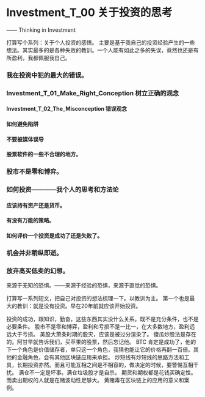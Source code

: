 # Investment_T_00 关于投资的思考
  —— Thinking in Investment

打算写个系列：关于个人投资的感悟。
主要是基于我自己的投资经验产生的一些想法。其实最多的是各种失败的教训。一个人能有如此之多的失误，竟然也还是有所盈利，我都佩服我自己。

### 我在投资中犯的最大的错误。

### Investment_T_01_Make_Right_Conception 树立正确的观念

#### Investment_T_02_The_Misconception 错误观念


#### 如何避免陷阱

#### 不要被媒体误导

#### 股票软件的一些不合理的地方。

### 股市不是零和博弈。


### 如何投资————我个人的思考和方法论
#### 应该持有资产还是货币。

#### 有没有万能的策略。

#### 如何评价一个投资是成功了还是失败了。



### 机会并非稍纵即逝。

### 放弃高买低卖的幻想。









来源于无知的恐惧。——来源于经验的恐惧，来源于直觉的恐惧。




打算写一系列短文，把自己对投资的想法梳理一下。以教训为主。
第一个也是最大的教训：就是没有投资。早在20年前就应该开始投资。

投资的成功，跟知识，勤奋，这些东西其实没什么关系。既不是充分条件，也不是必要条件。
股市不是零和博弈，盈利和亏损不是一比一，在大多数地方，盈利远远大于亏损。
美股大萧条时期的股灾，应该是被过分渲染了。
傻瓜炒股法是存在的。阿甘早就告诉我们，买苹果的股票，然后忘记他。
BTC 肯定是成功了，他的下一个角色是价值储存者，单只这一个角色，我猜也能让它的价格再翻一百倍。其他的金融角色，会有其他区块链应用来承担。
炒短线有炒短线的思路方法和工具，长期投资亦然。而且可能互相之间是不相容的，做决定的时候，要警惕互相干扰。
满仓不一定是坏事。满仓垃圾股才是自杀。
期货和期权都是花钱买确定性。而卖出期权的人就是在赌波动性足够大。
黄赌毒在区块链上的应用的意义和案例。
